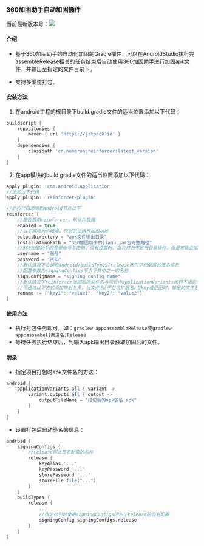 ### 360加固助手自动加固插件

当前最新版本号：[![](https://jitpack.io/v/cn.numeron/reinforcer.svg)](https://jitpack.io/#cn.numeron/reinforcer)

#### 介绍

* 基于360加固助手的自动化加固的Gradle插件，可以在AndroidStudio执行完assembleRelease相关的任务结束后自动使用360加固助手进行加固apk文件，并输出至指定的文件目录下。

* 支持多渠道打包。

#### 安装方法

1. 在android工程的根目录下build.gradle文件的适当位置添加以下代码：

```groovy
buildscript {
    repositories {
        maven { url 'https://jitpack.io' }
    }
    dependencies {
        classpath 'cn.numeron:reinforcer:latest_version'
    }
}
```

2. 在app模块的build.gradle文件的适当位置添加以下代码：

```groovy
apply plugin: 'com.android.application'
//添加以下代码
apply plugin: 'reinforcer-plugin'

//此行代码添加到android节点以下
reinforcer {
    //是否启用reinforcer，默认为启用
    enabled = true
    //以下两项为必填项，否则无法运行加固功能
    outputDirectory = "apk文件输出目录"
    installationPath = "360加固助手的jiagu.jar包完整路径"
    //360加固助手的登录账号与密码，没有设置时，每次打包不进行登录操作，但是可能会加固失败。
    username = "账号"
    password = "密码"
    //默认情况下会读取android/buildTypes/release闭包下已配置的签名信息
    //配置参数为signingConfigs节点下其中之一的名称
    signConfigName = "signing config name"
    //默认情况下reinforcer加固后的文件名与项目中applicationVariants闭包下指定的文件名相同
    //可通过以下方式添加映射关系，当文件名(不包含扩展名)与key值匹配时，输出的文件名会修改为value的值
    rename += ["key1": "value1", "key2": "value2"]
}

```

#### 使用方法

* 执行打包任务即可，如：`gradlew app:assembleRelease`或`gradlew app:assembel[渠道名]Release`
* 等待任务执行结束后，到输入apk输出目录获取加固后的文件。

#### 附录

* 指定项目打包时apk文件名的方法：
```groovy
android {
    applicationVariants.all { variant ->
        variant.outputs.all { output ->
            outputFileName = "打包后的apk包名.apk"
        }
    }
}
```

* 设置打包后自动签名的信息：
```groovy
android {
    signingConfigs {
        //release即此签名配置的名称
        release {
            keyAlias '...'
            keyPassword '...'
            storePassword '...'
            storeFile file("...")
        }
    }
    buildTypes {
        release {
            ...
            //指定打包时使用signingConfigs闭包下release的签名配置
            signingConfig signingConfigs.release
        }
    }
}
```
